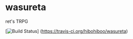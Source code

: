 # wasureta
ret's TRPG

[![Build Status](https://travis-ci.org/hibohiboo/wasureta.svg)]
(https://travis-ci.org/hibohiboo/wasureta)